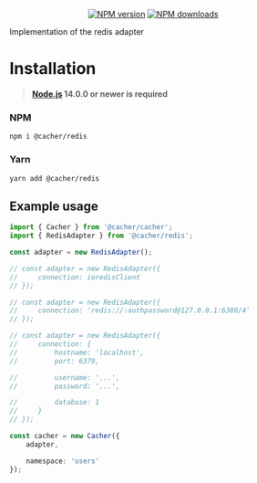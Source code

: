 <p align="center">
<a href="https://www.npmjs.com/package/@cacher/redis"><img src="https://img.shields.io/npm/v/@cacher/redis.svg?style=flat-square" alt="NPM version"></a>
<a href="https://www.npmjs.com/package/@cacher/redis"><img src="https://img.shields.io/npm/dt/@cacher/redis.svg?style=flat-square" alt="NPM downloads"></a>
</p>

Implementation of the redis adapter

# Installation
> **[Node.js](https://nodejs.org/) 14.0.0 or newer is required**  

### NPM
```
npm i @cacher/redis
```

### Yarn
```
yarn add @cacher/redis
```


## Example usage

```ts
import { Cacher } from '@cacher/cacher';
import { RedisAdapter } from '@cacher/redis';

const adapter = new RedisAdapter();

// const adapter = new RedisAdapter({
//     connection: ioredisClient    
// });

// const adapter = new RedisAdapter({
//     connection: 'redis://:authpassword@127.0.0.1:6380/4'
// });

// const adapter = new RedisAdapter({
//     connection: {
//         hostname: 'localhost',
//         port: 6379,

//         username: '...',
//         password: '...',

//         database: 1
//     }
// });

const cacher = new Cacher({
    adapter,

    namespace: 'users'
});
```
